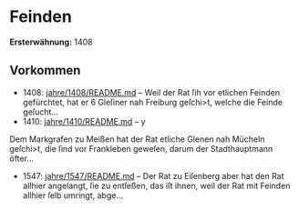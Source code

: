 # Feinden

**Ersterwähnung:** 1408

## Vorkommen
- 1408: [jahre/1408/README.md](../jahre/1408/README.md) – Weil der Rat ſih vor etlichen Feinden gefürchtet, hat
er 6 Gleſiner nah Freiburg geſchi>t, welche die Feinde
geſucht...
- 1410: [jahre/1410/README.md](../jahre/1410/README.md) – y

Dem Markgrafen zu Meißen hat der Rat etliche
Glenen nah Mücheln geſchi>t, die ſind vor Frankleben
geweſen, darum der Stadthauptmann öfter...
- 1547: [jahre/1547/README.md](../jahre/1547/README.md) – Der Rat zu Eiſenberg aber
hat den Rat allhier angelangt, ſie zu entſeßen, das iſt
ihnen, weil der Rat mit Feinden allhier ſelb umringt,
abge...
